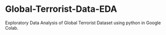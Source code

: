 # Global-Terrorist-Data-EDA
Exploratory Data Analysis of Global Terrorist Dataset using python in Google Colab.
